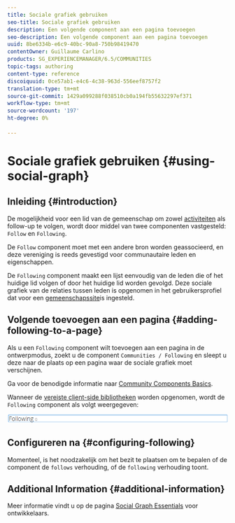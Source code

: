 ```yaml
---
title: Sociale grafiek gebruiken
seo-title: Sociale grafiek gebruiken
description: Een volgende component aan een pagina toevoegen
seo-description: Een volgende component aan een pagina toevoegen
uuid: 8be6334b-e6c9-40bc-90a8-750b98419470
contentOwner: Guillaume Carlino
products: SG_EXPERIENCEMANAGER/6.5/COMMUNITIES
topic-tags: authoring
content-type: reference
discoiquuid: 0ce57ab1-e4c6-4c38-963d-556eef8757f2
translation-type: tm+mt
source-git-commit: 1429a099288f038510cb0a194fb55632297ef371
workflow-type: tm+mt
source-wordcount: '197'
ht-degree: 0%

---
```



# Sociale grafiek gebruiken {#using-social-graph}

## Inleiding {#introduction}

De mogelijkheid voor een lid van de gemeenschap om zowel [activiteiten](activities.md) als follow-up te volgen, wordt door middel van twee componenten vastgesteld: `Follow` en `Following`.

De `Follow` component moet met een andere bron worden geassocieerd, en deze vereniging is reeds gevestigd voor communautaire leden en eigenschappen.

De `Following` component maakt een lijst eenvoudig van de leden die of het huidige lid volgen of door het huidige lid worden gevolgd. Deze sociale grafiek van de relaties tussen leden is opgenomen in het gebruikersprofiel dat voor een [gemeenschapssite](overview.md#communitiessites)is ingesteld.

## Volgende toevoegen aan een pagina {#adding-following-to-a-page}

Als u een `Following` component wilt toevoegen aan een pagina in de ontwerpmodus, zoekt u de component `Communities / Following` en sleept u deze naar de plaats op een pagina waar de sociale grafiek moet verschijnen.

Ga voor de benodigde informatie naar [Community Components Basics](basics.md).

Wanneer de [vereiste client-side bibliotheken](essentials-socialgraph.md#essentials-for-client-side) worden opgenomen, wordt de `Following` component als volgt weergegeven:

![volgende](assets/following.png)

## Configureren na {#configuring-following}

Momenteel, is het noodzakelijk om het bezit te plaatsen om te bepalen of de component de `follows` verhouding, of de `following` verhouding toont.

## Additional Information {#additional-information}

Meer informatie vindt u op de pagina [Social Graph Essentials](essentials-socialgraph.md) voor ontwikkelaars.
